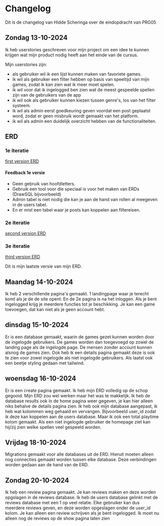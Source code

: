 # Changelog
Dit is de changelog van Hidde Scheringa over de eindopdracht van PRG05

## Zondag 13-10-2024
Ik heb userstories geschreven voor mijn project om een idee te kunnen krijgen wat mijn product nodig heeft aan het einde van 
de cursus.

Mijn userstories zijn:
- als gebruiker wil ik een lijst kunnen maken van favoriete games.
- ik wil als gebruiker een filter hebben op basis van speeltijd van mijn games, zodat ik kan zien wat ik meer moet spelen.
- ik wil voor dat ik ingelogged ben zien wat de meest gespeelde spellen zijn van de gebruikers van de app
- ik wil ook als gebruiker kunnen kiezen tussen genre's, los van het filter systeem.
- ik wil als admin eerst goedkeuring geven voordat een post geplaatst word, zodat er geen misbruik wordt gemaakt van het platform.
- ik wil als admin een duidelijk overzicht hebben van de functionaliteiten.

## ERD
### 1e iteratie
[first version ERD](images/erd-prg05.png)

#### Feedback 1e versie
- Geen gebruik van hoofdletters.
- Gebruik een tool voor die speciaal is voor het maken van ERDs (DrawSQL bijvoorbeeld)
- Admin tabel is niet nodig die kan je aan de hand van rollen al meegeven in de users tabel.
- En er mist een tabel waar je posts kan koppelen aan filtereisen.

### 2e iteratie
[second version ERD](images/ERD2prg05.png)

### 3e iteratie
[third version ERD](images/3e-versie-erd.png)

Dit is mijn laatste versie van mijn ERD.

## Maandag 14-10-2024
Ik heb 2 verschillende pagina's gemaakt. 1 landingpage waar je terecht komt als je de
de site opent. En de 2e pagina is na het inloggen. Als je bent ingelogged krijg je meerdere functies tot je beschikking.
Je kan een game toevoegen, dat kan niet als je geen account hebt.

## dinsdag 15-10-2024
Er is een database gemaakt, waarin de games gezet kunnen worden door de ingelogde gebruikers.
De games worden dan toegevoegd op zowel de landing page als de ingelogde page. De mensen zonder account kunnen alsnog de games zien.
Ook heb ik een details pagina gemaakt deze is ook te zien voor zowel ingelogde als niet ingelogde gebruikers.
Als laatst ook een beetje styling gedaan met tailwind.

## woensdag 16-10-2024
Er is een create pagina gemaakt. Ik heb mijn ERD volledig op de schop gegooid. Mijn ERD zou wel werken maar het was te makkelijk.
Ik heb de database results ook in de home pagina weer gegeven, je kan hier alleen niks behalve de details pagina zien.
Ik heb ook mijn database aangepast, ik heb wat kolommen weg gehaald en vervangen. Bijvoorbeeld user_id zodat ik deze kan koppelen aan de users database.
Maar ik ook een total playtime kolom gemaakt. Als een niet ingelogde gebruiker de homepage ziet kan hij/zij zien welke spellen veel gespeeld worden.

## Vrijdag 18-10-2024
Migrations gemaakt voor alle databases uit de ERD. Hieruit moeten alleen nog connecties gemaakt worden tussen elke database.
Deze verbindingen worden gedaan aan de hand van de ERD.

## Zondag 20-10-2024
Ik heb een review pagina gemaakt. Je kan reviews maken en deze worden opgslagen in de reviews database. 
Ik heb de users database gelinkt met de reviews database met een 1 op veel relatie.
Elke gebruiker kan dus meerdere reviews geven, en deze worden opgeslagen onder de user_id kolom. Je kan alleen een review schrijven als je bent ingelogged.
Ik moet nu alleen nog de reviews op de show pagina laten zien
